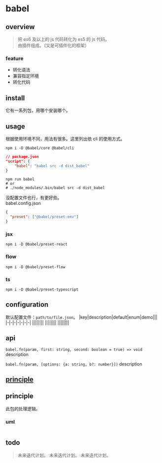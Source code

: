 # babel

## overview

> 把 es6 及以上的 js 代码转化为 es5 的 js 代码。  
> 由插件组成。（又是可插件化的框架）

### feature

- 转化语法
- 兼容指定环境
- 转化代码

## install

它有一系列包，用哪个安装哪个。

## usage

根据使用环境不同，用法有很多。这里列出依 cli 的使用方式。

```shell
npm i -D @babel/core @babel/cli
```

```json
// package.json
"script": {
    "babel": "babel src -d dist_babel"
}
```

```shell
npm run babel
# or
# ./node_modules/.bin/babel src -d dist_babel
```

没配置文件也行，有更好些。  
babel.config.json

```json
{
  "preset": ["@babel/preset-env"]
}
```

### jsx

```shell
npm i -D @babel/preset-react
```

### flow

```shell
npm i -D @babel/preset-flow
```

### ts

```shell
npm i -D @babel/preset-typescript
```

## configuration

默认配置文件：`path/to/file.json`。
|key|description|default|enum|demo|||
|-|-|-|-|-|-|-|
||||||||
||||||||
||||||||

## api

`babel.fn(param, first: string, second: boolean = true) => void`
description

`babel.fn(param, [options: {a: string, b?: number}])`
description

## [principle](/babel/plugin/index.html)

## principle

此包的处理逻辑。

### uml

```

```

## todo

> 未来迭代计划。
> 未来迭代计划。
> 未来迭代计划。
